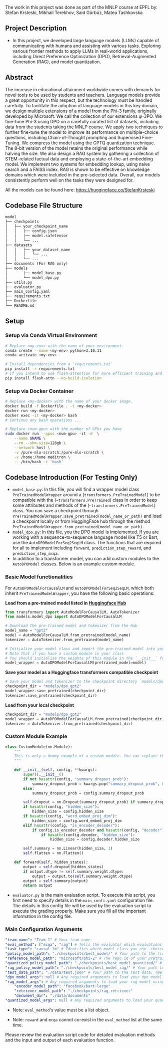 The work in this project was done as part of the MNLP course at EPFL by: Stefan Krsteski, Mikhail Terekhov, Said Gürbüz, Matea Tashkovska 

## Project Description 

- In this project, we developed large language models (LLMs) capable of communicating with humans and assisting with various tasks. Exploring various frontier methods to apply LLMs in real-world applications, including Direct Preference Optimization (DPO), Retrieval-Augmented Generation (RAG), and model quantization.

## Abstract
The increase in educational attainment worldwide comes with demands for novel tools to be used by students and teachers. Language models provide a great opportunity in this respect, but the technology must be handled carefully. To facilitate the adoption of language models in this key domain, we design multiple extensions of a model from the  Phi-3 family, originally developed by Microsoft. We call the collection of our extensions $\varphi$-3PO. We fine-tune Phi-3 using DPO on a carefully curated list of datasets, including  data from the students taking the MNLP course. We apply two techniques to further fine-tune the model to improve its performance on multiple-choice questions, including Chain-of-Thought prompting and Supervised Fine-Tuning. We compress the model using the GPTQ quantization technique. The 8-bit version of the  model retains the original performance while halving the size. We also design a RAG system by gathering a collection of STEM-related factual data and employing a state-of-the-art embedding model. We implement two systems for embedding lookup, using naive search and a FAISS index. RAG is shown to be effective on knowledge domains which were included in the pre-selected data. Overall, our models consistently perform well on the tasks they were designed for.

All the models can be found here: https://huggingface.co/StefanKrsteski

## Codebase File Structure

```txt
model
├── checkpoints
│   ├── your_checkpoint_name
│   │   ├── config.json
│   │   |── model.safetensor
│   │   └── ...
├── datasets
│   │   ├── your_dataset_name
│   │   │   └── ...
│   │   └── ...
├── documents (For RAG only)
├── models
│       ├── model_base.py
│       └── model_dpo.py
├── utils.py
├── evaluator.py
├── main_config.yaml
├── requirements.txt
├── Dockerfile
└── README.md
```

## Setup

### Setup via Conda Virtual Environment

```bash
# Replace <my-env> with the name of your environment.
conda create --name <my-env> python=3.10.11
conda activate <my-env>

# Install dependencies from a `requirements.txt`
pip install -r requirements.txt
# If you intend to use flash-attention for more efficient training and inference
pip install flash-attn --no-build-isolation
```

### Setup via Docker Container

```bash
# Replace <my-docker> with the name of your docker image.
docker build -f Dockerfile . -t <my-docker>
docker run <my-docker>
docker exec -it <my-docker> bash
# Continue any bash operations ...

# Replace <num-gpu> with the number of GPUs you have
sudo docker run --gpus <num-gpu> -it -d  \
    --name $NAME \
    --rm --shm-size=128gb \
    --network host \
    -v /pure-mlo-scratch:/pure-mlo-scratch \
    -v /home:/home meditron \
    -- /bin/bash -c 'bash'
```

## Codebase Introduction (For Testing Only)

- `model_base.py`: In this file, you will find a wrapper model class `PreTrainedModelWrapper` around a (`transformers.PreTrainedModel`) to be compatible with the (`~transformers.PreTrained`) class in order to keep some attributes and methods of the (`~transformers.PreTrainedModel`) class. You can save a checkpoint through `PreTrainedModelWrapper.save_pretrained(model_name_or_path)` and load a checkpoint locally or from HuggingFace hub through the method `PreTrainedModelWrapper.from_pretrained(model_name_or_path)`.
- `model_dpo.py`: In this file, you the DPO model is implemented. If you are working with a sequence-to-sequence language model like T5 or Bart, use the `AutoDPOModelForSeq2SeqLM` class. The functions that are required for all to implement including `forward`, `prediction_step_reward`, and `prediction_step_mcqa`.
- In addition to a transformer model, you can add custom modules to the `AutoDPOModel` classes. Below is an example custom module. 

### Basic Model functionalities

For `AutoDPOModelForCausalLM` and `AutoDPOModelForSeq2SeqLM`, which both inherit `PreTrainedModelWrapper`, you have the following basic operations:

**Load from a pre-trained model listed in [Huggingface Hub](https://huggingface.co/models)**

```python
from transformers import AutoModelForCausalLM, AutoTokenizer
from models.model_dpo import AutoDPOModelForCausalLM

# Download the pre-trained model and tokenizer from the Hub
model_name = "gpt2"
model = AutoModelForCausalLM.from_pretrained(model_name)
tokenizer = AutoTokenizer.from_pretrained(model_name)

# Initialize your model class and import the pre-trained model into your class
# Note that if you have a custom module in your class
# You should initialize the weights of this module in the `__init__` function
model_wrapper = AutoDPOModelForCausalLM(pretrained_model=model)
```

**Save your model as a Huggingface transformers compatible checkpoint**

```python
# Save your model and tokenizer to the checkpoint directory `models/dpo_gpt2`
checkpoint_dir = "models/dpo_gpt2"
model_wrapper.save_pretrained(checkpoint_dir)
tokenizer.save_pretrained(checkpoint_dir)
```

**Load from your local checkpoint**

```python
checkpoint_dir = "models/dpo_gpt2"
model_wrapper = AutoDPOModelForCausalLM.from_pretrained(checkpoint_dir)
tokenizer = AutoTokenizer.from_pretrained(checkpoint_dir)
```

### Custom Module Example

```python
class CustomModule(nn.Module):
    """
    This is only a dummy example of a custom module. You can replace this with your own custom module.
    """

    def __init__(self, config, **kwargs):
        super().__init__()
        if not hasattr(config, "summary_dropout_prob"):
            summary_dropout_prob = kwargs.pop("summary_dropout_prob", 0.1)
        else:
            summary_dropout_prob = config.summary_dropout_prob

        self.dropout = nn.Dropout(summary_dropout_prob) if summary_dropout_prob else nn.Identity()
        if hasattr(config, "hidden_size"):
            hidden_size = config.hidden_size
        if hasattr(config, "word_embed_proj_dim"):
            hidden_size = config.word_embed_proj_dim
        elif hasattr(config, "is_encoder_decoder"):
            if config.is_encoder_decoder and hasattr(config, "decoder"):
                if hasattr(config.decoder, "hidden_size"):
                    hidden_size = config.decoder.hidden_size

        self.summary = nn.Linear(hidden_size, 1)
        self.flatten = nn.Flatten()

    def forward(self, hidden_states):
        output = self.dropout(hidden_states)
        if output.dtype != self.summary.weight.dtype:
            output = output.to(self.summary.weight.dtype)
        output = self.summary(output)
        return output
```

- `evaluator.py` is the main evaluation script. To execute this script, you first need to specify details in the `main_confi.yaml` configuration file. The details in this config file will be used by the evaluation script to execute the grading properly. Make sure you fill all the important information in the config file.

### Main Configuration Arguments

```yaml
"team_name": "Team 1" # Your team name
"eval_method": ["mcqa", "rag"] # Tells the evaluator which evaluations need to be executed. choices = [mcqa, reward, rag, quantiz]
"task_type": "causal_lm" # Identifies which model class you use. choices = [causal_lm, seq2seq]
"policy_model_path": "./checkpoints/best_model/" # Your path to the final checkpoint
"reference_model_path": "microsoft/phi-2" # The repo id of your pretrained DPO reference model
"quantized_policy_model_path": "./checkpoints/best_model_quantized/" # Your path to the final quantized checkpoint
"rag_policy_model_path": "./checkpoints/best_model_rag/" # Your path to the final RAG checkpoints
"test_data_path": "./data/test.json" # Your path to the test data. (We will replace it with the official test sets when grading)
"dpo_model_args": null # Any required arguments to load your dpo model using "from_pretrained"
"rag_model_args": # Any required arguments to load your rag model using "from_pretrained" For example:
    "encoder_model_path": "facebook/bart-large"
    "retriever_model_path": "./checkpoints/rag_retriever"
    "document_dir": "./data/documents"
"quantized_model_args": null # Any required arguments to load your quantized model using "from_pretrained"
```

- Note: `eval_method`'s value must be a list object.

- Note: `reward` and `mcqa` cannot co-exist in the `eval_method` list at the same time.

Please review the evaluation script code for detailed evaluation methods and the input and output of each evaluation function.
